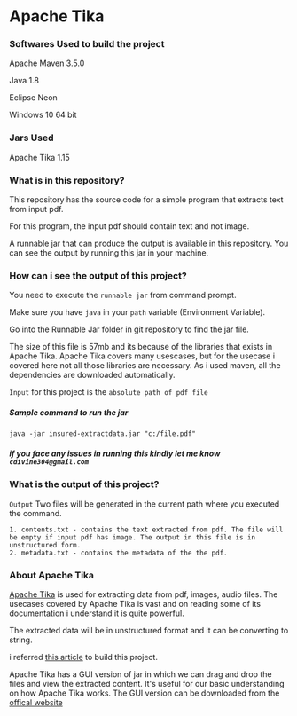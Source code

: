 # Apache Tika 

### Softwares Used to build the project 

Apache Maven 3.5.0

Java 1.8

Eclipse Neon

Windows 10 64 bit

### Jars Used

Apache Tika 1.15 

### What is in this repository?

This repository has the source code for a simple program that extracts text from input pdf.

For this program, the input pdf should contain text and not image.

A runnable jar that can produce the output is available in this repository. You can see the output by running this jar in your machine.

### How can i see the output of this project?

You need to execute the `runnable jar` from command prompt. 

Make sure you have `java` in your `path` variable (Environment Variable).

Go into the Runnable Jar folder in git repository to find the jar file. 

The size of this file is 57mb and its because of the libraries that exists in Apache Tika. 
Apache Tika covers many usescases, but for the usecase i covered here not all those libraries are necessary. As i used maven, all the dependencies are downloaded automatically.

`Input` for this project is the `absolute path of pdf file`

##### Sample command to run the jar
`java -jar insured-extractdata.jar "c:/file.pdf"`

##### if you face any issues in running this kindly let me know `cdivine304@gmail.com` 



### What is the output of this project?

`Output`
	Two files will be generated in the current path where you executed the command.
	
	1. contents.txt - contains the text extracted from pdf. The file will be empty if input pdf has image. The output in this file is in unstructured form. 
	2. metadata.txt - contains the metadata of the the pdf. 

### About Apache Tika


[Apache Tika](https://tika.apache.org/) is used for extracting data from pdf, images, audio files. The usecases covered by Apache Tika is vast and on reading some of its documentation i understand it is quite powerful.

The extracted data will be in unstructured format and it can be  converting to string. 

i referred [this article](https://www.tutorialspoint.com/tika/index.htm) to build this project.

Apache Tika has a GUI version of jar in which we can drag and drop the files and view the extracted content. It's useful for our basic understanding on how Apache Tika works. The GUI version can be downloaded from the [offical website](https://tika.apache.org/download.html)


